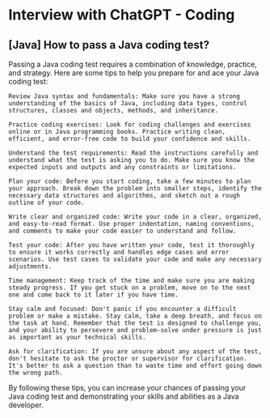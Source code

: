 # Interview with ChatGPT - Coding

## [Java] How to pass a Java coding test?

Passing a Java coding test requires a combination of knowledge, practice, and strategy. Here are some tips to help you prepare for and ace your Java coding test:

```dos
Review Java syntax and fundamentals: Make sure you have a strong understanding of the basics of Java, including data types, control structures, classes and objects, methods, and inheritance.

Practice coding exercises: Look for coding challenges and exercises online or in Java programming books. Practice writing clean, efficient, and error-free code to build your confidence and skills.

Understand the test requirements: Read the instructions carefully and understand what the test is asking you to do. Make sure you know the expected inputs and outputs and any constraints or limitations.

Plan your code: Before you start coding, take a few minutes to plan your approach. Break down the problem into smaller steps, identify the necessary data structures and algorithms, and sketch out a rough outline of your code.

Write clear and organized code: Write your code in a clear, organized, and easy-to-read format. Use proper indentation, naming conventions, and comments to make your code easier to understand and follow.

Test your code: After you have written your code, test it thoroughly to ensure it works correctly and handles edge cases and error scenarios. Use test cases to validate your code and make any necessary adjustments.

Time management: Keep track of the time and make sure you are making steady progress. If you get stuck on a problem, move on to the next one and come back to it later if you have time.

Stay calm and focused: Don't panic if you encounter a difficult problem or make a mistake. Stay calm, take a deep breath, and focus on the task at hand. Remember that the test is designed to challenge you, and your ability to persevere and problem-solve under pressure is just as important as your technical skills.

Ask for clarification: If you are unsure about any aspect of the test, don't hesitate to ask the proctor or supervisor for clarification. It's better to ask a question than to waste time and effort going down the wrong path.
```

By following these tips, you can increase your chances of passing your Java coding test and demonstrating your skills and abilities as a Java developer.
